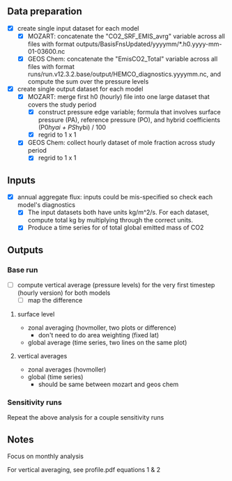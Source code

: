 
## Data preparation

- [x] create single input dataset for each model
    - [x] MOZART: concatenate the "CO2_SRF_EMIS_avrg" variable across all files with format outputs/BasisFnsUpdated/yyyymm/*.h0.yyyy-mm-01-03600.nc
    - [x] GEOS Chem: concatenate the "EmisCO2_Total" variable across all files with format runs/run.v12.3.2.base/output/HEMCO_diagnostics.yyyymm.nc, and compute the sum over the pressure levels

- [x] create single output dataset for each model
    - [x] MOZART: merge first h0 (hourly) file into one large dataset that covers the study period
        - [x] construct pressure edge variable; formula that involves surface pressure (PA), reference pressure (PO), and hybrid coefficients (P0*hyai + PS*hybi) / 100
        - [x] regrid to 1 x 1
    - [x] GEOS Chem: collect hourly dataset of mole fraction across study period
        - [x] regrid to 1 x 1

## Inputs

- [x] annual aggregate flux: inputs could be mis-specified so check each model's diagnostics 
    - [x] The input datasets both have units kg/m^2/s. For each dataset, compute total kg by multiplying through the correct units.
    - [x] Produce a time series for of total global emitted mass of CO2 

## Outputs

### Base run

- [ ] compute vertical average (pressure levels) for the very first timestep (hourly version) for both models
    - [ ] map the difference

1. surface level
    - zonal averaging (hovmoller, two plots or difference)
        - don't need to do area weighting (fixed lat)
    - global average (time series, two lines on the same plot)

2. vertical averages
    - zonal averages (hovmoller)
    - global (time series)
        - should be same between mozart and geos chem


### Sensitivity runs

Repeat the above analysis for a couple sensitivity runs

## Notes

Focus on monthly analysis

For vertical averaging, see profile.pdf
equations 1 & 2